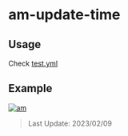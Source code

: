 # am-update-time

## Usage

Check [test.yml](.github/workflows/test.yml)

## Example

[![am][am-logo]][am-url]
> Last Update: 2023/02/09

[am-logo]:https://img.shields.io/badge/Apple%20Music-歌单-FA243C?logo=applemusic&logoColor=white&style=flat-square
[am-url]:https://music.apple.com/cn/playlist/just-my-favorite/pl.u-8aAVZglHWya2xM